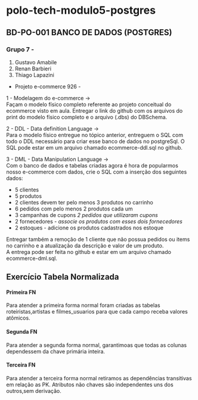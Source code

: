 # polo-tech-modulo5-postgres
<h2>BD-PO-001 BANCO DE DADOS (POSTGRES)</h2>

<h3>Grupo 7 - </h3>
<ol>
  <li>Gustavo Amabile</li>
  <li>Renan Barbieri</li>
  <li>Thiago Lapazini</li>
</ol>

- Projeto e-commerce 926 -

<p>1 - Modelagem do e-commerce -> <br />
Façam o modelo físico completo referente ao projeto conceitual do ecommerce visto em aula. Entregar o link do github com os arquivos do print do modelo físico completo e o arquivo (.dbs) do DBSchema.</p>

<p>2 - DDL - Data definition Language -><br />
Para o modelo físico entregue no tópico anterior, entreguem o SQL com todo o DDL necessário para criar esse banco de dados no postgreSql. O SQL pode estar em um arquivo chamado ecommerce-ddl.sql no github.</p>

<p>3 - DML - Data Manipulation Language -><br />
Com o banco de dados e tabelas criadas agora é hora de popularmos nosso e-commerce com dados, crie o SQL com a inserção dos seguintes dados:</p>


<ul>
  <li>5 clientes</li>
  <li>5 produtos</li>
  <li>2 clientes devem ter pelo menos 3 produtos no carrinho</li>
  <li>6 pedidos com pelo menos 2 produtos cada um</li>
  <li>3 campanhas de cupons <em>2 pedidos que utilizaram cupons</em></li>
  <li>2 fornecedores - <em>associe os produtos com esses dois fornecedores</em></li>
  <li>2 estoques - <em></em> adicione os produtos cadastrados nos estoque</li>
</ul>


<p>Entregar também a remoção de 1 cliente que não possua pedidos ou items no carrinho e a atualização da descrição e valor de um produto.<br /> A entrega pode ser feita no github e estar em um arquivo chamado ecommerce-dml.sql.</p>







<h2>Exercício Tabela Normalizada</h2>


<h4>Primeira FN</h4>
<p>Para atender a primeira forma normal foram criadas as tabelas roteiristas,artistas e filmes_usuarios para que cada campo receba valores atômicos.<br /><p>
<h4>Segunda FN</h4>
<p>Para atender a segunda forma normal, garantimoas que todas as colunas dependessem da chave primária inteira. <br /><p>
<h4>Terceira FN</h4>
<p>Para atender a terceira forma normal retiramos as dependências transitivas em relação as PK. Atributos não chaves são independentes uns dos outros,sem derivação.<br /> <p>
